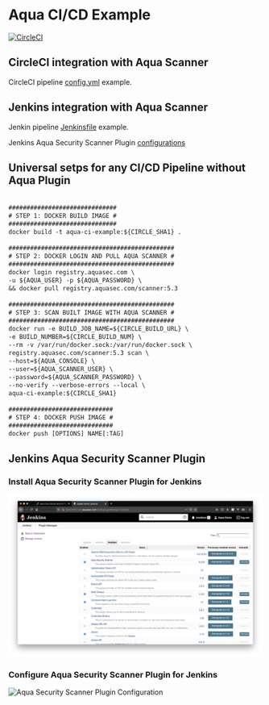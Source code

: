 # Aqua CI/CD Example

[![CircleCI](https://circleci.com/gh/sanjay-shah/aqua-ci-example.svg?style=shield)](https://circleci.com/gh/sanjay-shah/aqua-ci-example)

## CircleCI integration with Aqua Scanner

CircleCI pipeline [config.yml](./.circleci/config.yml) example.

## Jenkins integration with Aqua Scanner

Jenkin pipeline [Jenkinsfile](./Jenkinsfile) example.

Jenkins Aqua Security Scanner Plugin [configurations](#jenkins-aqua-security-scanner-plugin)

## Universal setps for any CI/CD Pipeline without Aqua Plugin
```shell

##############################
# STEP 1: DOCKER BUILD IMAGE #
##############################
docker build -t aqua-ci-example:${CIRCLE_SHA1} .

##############################################
# STEP 2: DOCKER LOGIN AND PULL AQUA SCANNER #
##############################################
docker login registry.aquasec.com \
-u ${AQUA_USER} -p ${AQUA_PASSWORD} \
&& docker pull registry.aquasec.com/scanner:5.3

##############################################
# STEP 3: SCAN BUILT IMAGE WITH AQUA SCANNER #
##############################################
docker run -e BUILD_JOB_NAME=${CIRCLE_BUILD_URL} \
-e BUILD_NUMBER=${CIRCLE_BUILD_NUM} \
--rm -v /var/run/docker.sock:/var/run/docker.sock \
registry.aquasec.com/scanner:5.3 scan \
--host=${AQUA_CONSOLE} \
--user=${AQUA_SCANNER_USER} \
--password=${AQUA_SCANNER_PASSWORD} \
--no-verify --verbose-errors --local \
aqua-ci-example:${CIRCLE_SHA1}

#############################
# STEP 4: DOCKER PUSH IMAGE #
#############################
docker push [OPTIONS] NAME[:TAG]
```

## Jenkins Aqua Security Scanner Plugin

### Install Aqua Security Scanner Plugin for Jenkins

![Aqua Security Scanner Plugin](./jenkins_aqua_plugin.png)

### Configure Aqua Security Scanner Plugin for Jenkins

![Aqua Security Scanner Plugin Configuration](./jenkins_aqua_plugin_configuration.png)

